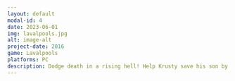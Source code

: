 ```yaml
---
layout: default
modal-id: 4
date: 2023-06-01
img: lavalpools.jpg
alt: image-alt
project-date: 2016
game: Lavalpools
platforms: PC
description: Dodge death in a rising hell! Help Krusty save his son by avoiding traps in this frenzy arcade indie game. 
---
```

